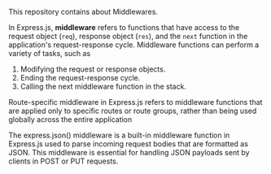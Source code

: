 This repository contains about Middlewares.

In Express.js, **middleware** refers to functions that have access to the request object (`req`), response object (`res`), and the `next` function in the application's request-response cycle. Middleware functions can perform a variety of tasks, such as 

1. Modifying the request or response objects.
2. Ending the request-response cycle.
3. Calling the next middleware function in the stack.

Route-specific middleware in Express.js refers to middleware functions that are applied only to specific routes or route groups, rather than being used globally across the entire application


The express.json() middleware is a built-in middleware function in Express.js used to parse incoming request bodies that are formatted as JSON. This middleware is essential for handling JSON payloads sent by clients in POST or PUT requests.